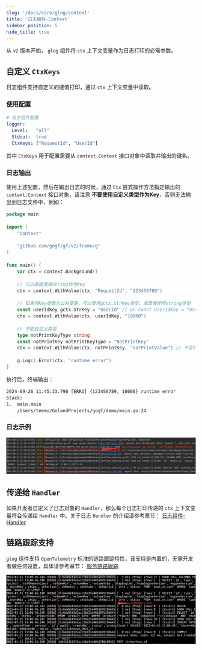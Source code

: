 ```yaml
---
slug: '/docs/core/glog/context'
title: '日志组件-Context'
sidebar_position: 5
hide_title: true
---
```


从 `v2` 版本开始， `glog` 组件将 `ctx` 上下文变量作为日志打印的必需参数。

## 自定义 `CtxKeys`

日志组件支持自定义的键值打印，通过 `ctx` 上下文变量中读取。

### 使用配置

```yaml
# 日志组件配置
logger:
  Level:   "all"
  Stdout:  true
  CtxKeys: ["RequestId", "UserId"]
```

其中 `CtxKeys` 用于配置需要从 `context.Context` 接口对象中读取并输出的键名。

### 日志输出

使用上述配置，然后在输出日志的时候，通过 `Ctx` 链式操作方法指定输出的 `context.Context` 接口对象，请注意 **不要使用自定义类型作为Key**，否则无法输出到日志文件中，例如：

```go
package main

import (
    "context"

    "github.com/gogf/gf/v2/frame/g"
)

func main() {
    var ctx = context.Background()

    // 可以直接使用String作为Key
    ctx = context.WithValue(ctx, "RequestId", "123456789")

    // 如需将Key提取为公共变量，可以使用gctx.StrKey类型，或直接使用string类型
    const userIdKey gctx.StrKey = "UserId" // or const userIdKey = "UserId"
    ctx = context.WithValue(ctx, userIdKey, "10000")

    // 不能自定义类型
    type notPrintKeyType string
    const notPrintKey notPrintKeyType = "NotPrintKey"
    ctx = context.WithValue(ctx, notPrintKey, "notPrintValue") // 不会打印 notPrintValue

    g.Log().Error(ctx, "runtime error")
}
```

执行后，终端输出：

```html
2024-09-26 11:45:33.790 [ERRO] {123456789, 10000} runtime error
Stack:
1.  main.main
    /Users/teemo/GolandProjects/gogf/demo/main.go:24

```

### 日志示例

![](/markdown/d9b17863576dca859b0b13b98041130e.png)

## 传递给 `Handler`

如果开发者自定义了日志对象的 `Handler`，那么每个日志打印传递的 `ctx` 上下文变量将会传递给 `Handler` 中。关于日志 `Handler` 的介绍请参考章节： [日志组件-Handler](日志组件-Handler.md)

## 链路跟踪支持

`glog` 组件支持 `OpenTelemetry` 标准的链路跟踪特性，该支持是内置的，无需开发者做任何设置，具体请参考章节： [服务链路跟踪](../../服务可观测性/服务链路跟踪/服务链路跟踪.md)

![](/markdown/a6ade54c58ba067b6be203a6e17b15e5.png)